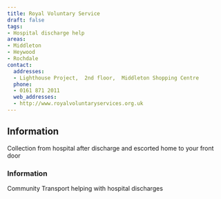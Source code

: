 ```yaml
---
title: Royal Voluntary Service
draft: false
tags:
- Hospital discharge help
areas:
- Middleton
- Heywood
- Rochdale
contact:
  addresses:
  - Lighthouse Project,  2nd floor,  Middleton Shopping Centre
  phone:
  - 0161 871 2011
  web_addresses:
  - http://www.royalvoluntaryservices.org.uk
---
```


## Information
Collection from hospital after discharge and escorted
home to your front door

### Information
Community Transport helping with hospital discharges

